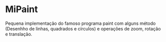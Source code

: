 # MiPaint
Pequena implementação do famoso programa paint com alguns método (Desenhho de linhas, quadrados e círculos) e operações de zoom, rotação e translação.
